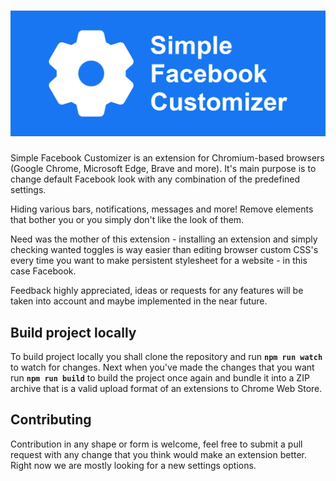 # ![Simple Facebook Customizer](assets/marquee-promo.png)

Simple Facebook Customizer is an extension for Chromium-based browsers (Google Chrome, Microsoft Edge, Brave and more). It's main purpose is to change default Facebook look with any combination of the predefined settings.

Hiding various bars, notifications, messages and more! Remove elements that bother you or you simply don't like the look of them.

Need was the mother of this extension - installing an extension and simply checking wanted toggles is way easier than editing browser custom CSS's every time you want to make persistent stylesheet for a website - in this case Facebook.

Feedback highly appreciated, ideas or requests for any features will be taken into account and maybe implemented in the near future.

## Build project locally
To build project locally you shall clone the repository and run **`npm run watch`** to watch for changes. Next when you've made the changes that you want run **`npm run build`** to build the project once again and bundle it into a ZIP archive that is a valid upload format of an extensions to Chrome Web Store.

## Contributing
Contribution in any shape or form is welcome, feel free to submit a pull request with any change that you think would make an extension better. Right now we are mostly looking for a new settings options.
